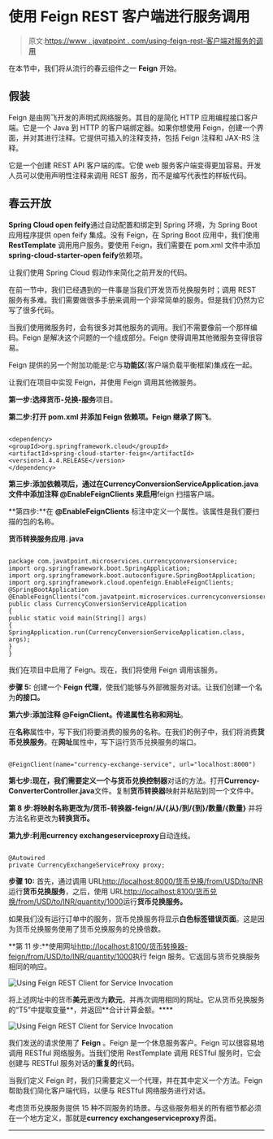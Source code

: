 # 使用 Feign REST 客户端进行服务调用

> 原文:[https://www . javatpoint . com/using-feign-rest-客户端对服务的调用](https://www.javatpoint.com/using-feign-rest-client-for-service-invocation)

在本节中，我们将从流行的春云组件之一 **Feign** 开始。

## 假装

Feign 是由网飞开发的声明式网络服务。其目的是简化 HTTP 应用编程接口客户端。它是一个 Java 到 HTTP 的客户端绑定器。如果你想使用 Feign，创建一个界面，并对其进行注释。它提供可插入的注释支持，包括 Feign 注释和 JAX-RS 注释。

它是一个创建 REST API 客户端的库。它使 web 服务客户端变得更加容易。开发人员可以使用声明性注释来调用 REST 服务，而不是编写代表性的样板代码。

## 春云开放

**Spring Cloud open feify**通过自动配置和绑定到 Spring 环境，为 Spring Boot 应用程序提供 open feify 集成。没有 Feign，在 Spring Boot 应用中，我们使用 **RestTemplate** 调用用户服务。要使用 Feign，我们需要在 pom.xml 文件中添加**spring-cloud-starter-open feify**依赖项。

让我们使用 Spring Cloud 假动作来简化之前开发的代码。

在前一节中，我们已经遇到的一件事是当我们开发货币兑换服务时；调用 REST 服务有多难。我们需要做很多手册来调用一个非常简单的服务。但是我们仍然为它写了很多代码。

当我们使用微服务时，会有很多对其他服务的调用。我们不需要像前一个那样编码。Feign 是解决这个问题的一个组成部分。Feign 使得调用其他微服务变得很容易。

Feign 提供的另一个附加功能是:它与**功能区**(客户端负载平衡框架)集成在一起。

让我们在项目中实现 Feign，并使用 Feign 调用其他微服务。

**第一步:**选择**货币-兑换-服务**项目。

**第二步:**打开 **pom.xml** 并添加 **Feign** 依赖项。Feign 继承了**网飞**。

```

<dependency>
<groupId>org.springframework.cloud</groupId>  
<artifactId>spring-cloud-starter-feign</artifactId>
<version>1.4.4.RELEASE</version>
</dependency>

```

**第三步:**添加依赖项后，**通过在**CurrencyConversionServiceApplication.java**文件中添加注释 **@EnableFeignClients** 来启用**feign 扫描客户端。

**第四步:**在 **@EnableFeignClients** 标注中定义一个属性。该属性是我们要扫描的包的名称。

**货币转换服务应用. java**

```

package com.javatpoint.microservices.currencyconversionservice;
import org.springframework.boot.SpringApplication;
import org.springframework.boot.autoconfigure.SpringBootApplication;
import org.springframework.cloud.openfeign.EnableFeignClients;
@SpringBootApplication
@EnableFeignClients("com.javatpoint.microservices.currencyconversionservice")
public class CurrencyConversionServiceApplication 
{
public static void main(String[] args) 
{
SpringApplication.run(CurrencyConversionServiceApplication.class, args);
}
}

```

我们在项目中启用了 Feign。现在，我们将使用 Feign 调用该服务。

**步骤 5:** 创建一个 **Feign 代理**，使我们能够与外部微服务对话。让我们创建一个名为**的接口。**

**第六步:**添加注释 **@FeignClient。**传递属性**名称**和**网址**。

在**名称**属性中，写下我们将要消费的服务的名称。在我们的例子中，我们将消费**货币兑换服务**。在**网址**属性中，写下运行货币兑换服务的端口。

```

@FeignClient(name="currency-exchange-service", url="localhost:8000")

```

**第七步:**现在，我们需要定义一个与**货币兑换控制器**对话的方法。打开**Currency-ConverterController.java**文件。复制**货币转换器**映射并粘贴到同一个文件中。

**第 8 步:**将映射名称更改为**/货币-转换器-feign/从/{从}/到/{到}/数量/{数量}** 并将方法名称更改为**转换货币。**

**第九步:**利用**currency exchangeserviceproxy**自动连线。

```

@Autowired
private CurrencyExchangeServiceProxy proxy;

```

**步骤 10:** 首先，通过调用 URL[http://localhost:8000/货币兑换/from/USD/to/INR](http://localhost:8000/currency-exchange/from/USD/to/INR) 运行**货币兑换服务**，之后，使用 URL[http://localhost:8100/货币兑换/from/USD/to/INR/quantity/1000](http://localhost:8100/currency-converter/from/USD/to/INR/quantity/1000)运行**货币兑换服务。**

如果我们没有运行订单中的服务，货币兑换服务将显示**白色标签错误页面**。这是因为货币兑换服务使用了货币兑换服务的兑换倍数。

**第 11 步:**使用网址[http://localhost:8100/货币转换器-feign/from/USD/to/INR/quantity/1000](http://localhost:8100/currency-converter-feign/from/USD/to/INR/quantity/1000)执行 feign 服务。它返回与货币兑换服务相同的响应。

![Using Feign REST Client for Service Invocation](../Images/f899658d24cad0a1fdc59f7b570293e7.png)

将上述网址中的货币**美元**更改为**欧元**，并再次调用相同的网址。它从货币兑换服务的“T5”中提取变量**，并返回**合计计算金额。****

![Using Feign REST Client for Service Invocation](../Images/f141a8816c3d7d3f303a8eb1b536c7b0.png)

我们发送的请求使用了 **Feign** 。Feign 是一个休息服务客户。Feign 可以很容易地调用 RESTful 网络服务。当我们使用 RestTemplate 调用 RESTful 服务时，它会创建与 RESTful 服务对话的**重复的**代码。

当我们定义 Feign 时，我们只需要定义一个代理，并在其中定义一个方法。Feign 帮助我们简化客户端代码，以便与 RESTful 网络服务进行对话。

考虑货币兑换服务提供 15 种不同服务的场景。与这些服务相关的所有细节都必须在一个地方定义，那就是**currency exchangeserviceproxy**界面。

* * *